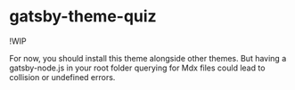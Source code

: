 # gatsby-theme-quiz

!WIP


For now, you should install this theme alongside other themes. But having a gatsby-node.js in your root folder querying for Mdx files could lead to collision or undefined errors.
